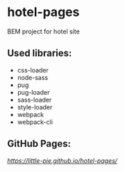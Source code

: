 # hotel-pages
BEM project for hotel site

## Used libraries:
- css-loader
- node-sass
- pug
- pug-loader
- sass-loader
- style-loader
- webpack
- webpack-cli

## GitHub Pages:

*https://little-pie.github.io/hotel-pages/*